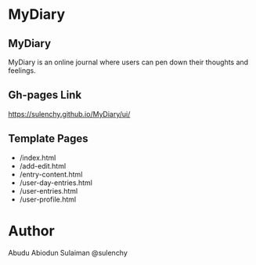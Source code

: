 # MyDiary

## MyDiary
MyDiary is an online journal where users can pen down their thoughts and feelings.

## Gh-pages Link
https://sulenchy.github.io/MyDiary/ui/

## Template Pages
- /index.html
- /add-edit.html
- /entry-content.html
- /user-day-entries.html
- /user-entries.html
- /user-profile.html

# Author
Abudu Abiodun Sulaiman @sulenchy
